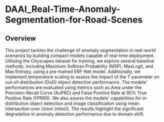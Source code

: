 # DAAI_Real-Time-Anomaly-Segmentation-for-Road-Scenes
## Overview
This project tackles the challenge of anomaly segmentation in real-world scenarios by building compact models capable of real-time deployment. Utilizing the Cityscapes dataset for training, we explore several baseline methods, including Maximum Softmax Probability (MSP), MaxLogit, and Max Entropy, using a pre-trained ERF-Net model. Additionally, we implement temperature scaling to assess the impact of the T parameter on out-of-distribution (OoD) object detection performance. The models' performances are evaluated using metrics such as Area under the Precision-Recall Curve (AuPRC) and False Positive Rate at 95% True Positive Rate (FPR95). We also assess the models' capabilities for in-distribution object detection and image classification using mean Intersection over Union (mIoU). The results highlight the significant degradation in anomaly detection performance due to domain shift.
